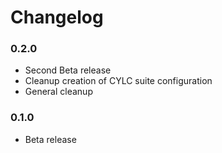# Changelog

### 0.2.0

* Second Beta release
* Cleanup creation of CYLC suite configuration
* General cleanup


### 0.1.0

* Beta release
